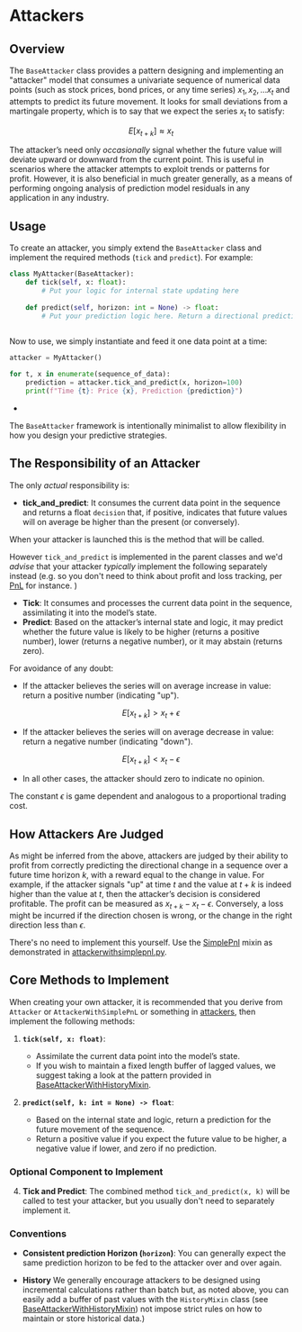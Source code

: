 


# Attackers

## Overview

The `BaseAttacker` class provides a pattern designing and implementing an "attacker" model that consumes a univariate sequence of numerical data points (such as stock prices, bond prices, or any time series) $x_1, x_2, \dots x_t$ and attempts to predict its future movement. It looks for small deviations from a martingale property, which is to say that we expect the series $x_t$ to satisfy:

$$ E[x_{t+k}] \approx x_t $$

The attacker’s need only *occasionally* signal whether the future value will deviate upward or downward from the current point. This is useful in scenarios where the attacker attempts to exploit trends or patterns for profit. However, it is also beneficial in much greater generally, as a means of performing ongoing analysis of prediction model residuals in any application in any industry. 

## Usage

To create an attacker, you simply extend the `BaseAttacker` class and implement the required methods (`tick` and `predict`). For example:

```python
class MyAttacker(BaseAttacker):
    def tick(self, x: float):
        # Put your logic for internal state updating here
    
    def predict(self, horizon: int = None) -> float:
        # Put your prediction logic here. Return a directional prediction: -1 for down, 1 for up, 0 for no opinion
        
```

Now to use, we simply instantiate and feed it one data point at a time:

```python
attacker = MyAttacker()

for t, x in enumerate(sequence_of_data):
    prediction = attacker.tick_and_predict(x, horizon=100)
    print(f"Time {t}: Price {x}, Prediction {prediction}")
```
- 
The `BaseAttacker` framework is intentionally minimalist to allow flexibility in how you design your predictive strategies. 


## The Responsibility of an Attacker

The only *actual* responsibility is:

- **tick_and_predict**: It consumes the current data
point in the sequence and returns a float `decision` that, if positive, indicates that future
values will on average be higher than the present (or conversely).

When your attacker is launched this is the  method that will be called. 

However `tick_and_predict` is implemented in the parent classes and we'd *advise* that your attacker *typically* implement the following separately instead (e.g. so you don't
need to think about profit and loss tracking, per [PnL](https://github.com/microprediction/endersgame/blob/main/endersgame/accounting/pnl.py) for instance. )
- **Tick**: It consumes and processes the current data point in the sequence, assimilating it into the model’s state.
- **Predict**: Based on the attacker’s internal state and logic, it may predict whether the future value is likely to be higher (returns a positive number), lower (returns a negative number), or it may abstain (returns zero).
  
For avoidance of any doubt: 

- If the attacker believes the series will on average increase in value: return a positive number (indicating "up").

$$ E[x_{t+k}] >  x_t + \epsilon $$

  
- If the attacker believes the series will on average decrease in value: return a negative number (indicating "down").


$$ E[x_{t+k}] <  x_t - \epsilon $$


- In all other cases, the attacker should zero to indicate no opinion.

The constant $\epsilon$ is game dependent and analogous to a proportional trading cost.  

## How Attackers Are Judged

As might be inferred from the above, attackers are judged by their ability to profit from correctly predicting the directional change in a sequence over a future time horizon $k$, with a reward equal to the change in value. For example, if the attacker signals "up" at time $t$ and the value at $t+k$ is indeed higher than the value at $t$, then the attacker’s decision is considered profitable. The profit can be measured as $x_{t+k} - x_t -\epsilon$. Conversely, a loss might be incurred if the direction chosen is wrong, or the change in the right direction less than $\epsilon$. 

There's no need to implement this yourself. Use the [SimplePnl](https://github.com/microprediction/endersgame/blob/main/endersgame/accounting/simplepnl.py) mixin as demonstrated in [attackerwithsimplepnl.py](https://github.com/microprediction/endersgame/blob/main/endersgame/attackers/attackerwithsimplepnl.py). 

## Core Methods to Implement
When creating your own attacker, it is recommended that
you derive from `Attacker` or `AttackerWithSimplePnL` or something in 
[attackers](https://github.com/microprediction/endersgame/tree/main/endersgame/attackers), then implement the
following methods:

1. **`tick(self, x: float)`**:
    - Assimilate the current data point into the model’s state.
    - If you wish to maintain a fixed length buffer of lagged values, we suggest taking a look at the pattern provided in [BaseAttackerWithHistoryMixin](https://github.com/microprediction/endersgame/blob/main/endersgame/attackers/baseattackerwithhistorymixin.py). 
   
2. **`predict(self, k: int = None) -> float`**:
    - Based on the internal state and logic, return a prediction for the future movement of the sequence.
    - Return a positive value if you expect the future value to be higher, a negative value if lower, and zero if no prediction.



### Optional Component to Implement

4. **Tick and Predict**: The combined method `tick_and_predict(x, k)` will be called to test your attacker, but you usually don't need to separately implement it. 

### Conventions


- **Consistent prediction Horizon (`horizon`)**: You can generally expect the same prediction horizon to be fed to the attacker over and over again. 

- **History**  We generally encourage attackers to be designed using incremental calculations rather than batch but, as noted above, you can
easily add a buffer of past values with the `HistoryMixin` class (see [BaseAttackerWithHistoryMixin](https://github.com/microprediction/endersgame/blob/main/endersgame/attackers/baseattackerwithhistorymixin.py)) not impose strict rules on how to maintain or store historical data.)





